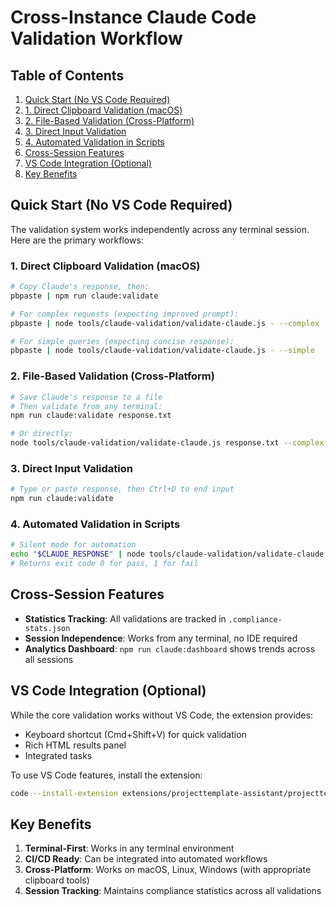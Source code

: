 # Cross-Instance Claude Code Validation Workflow

## Table of Contents

1. [Quick Start (No VS Code Required)](#quick-start-no-vs-code-required)
  2. [1. Direct Clipboard Validation (macOS)](#1-direct-clipboard-validation-macos)
  3. [2. File-Based Validation (Cross-Platform)](#2-file-based-validation-cross-platform)
  4. [3. Direct Input Validation](#3-direct-input-validation)
  5. [4. Automated Validation in Scripts](#4-automated-validation-in-scripts)
6. [Cross-Session Features](#cross-session-features)
7. [VS Code Integration (Optional)](#vs-code-integration-optional)
8. [Key Benefits](#key-benefits)

## Quick Start (No VS Code Required)

The validation system works independently across any terminal session. Here are the primary workflows:

### 1. Direct Clipboard Validation (macOS)
```bash
# Copy Claude's response, then:
pbpaste | npm run claude:validate

# For complex requests (expecting improved prompt):
pbpaste | node tools/claude-validation/validate-claude.js - --complex

# For simple queries (expecting concise response):
pbpaste | node tools/claude-validation/validate-claude.js - --simple
```

### 2. File-Based Validation (Cross-Platform)
```bash
# Save Claude's response to a file
# Then validate from any terminal:
npm run claude:validate response.txt

# Or directly:
node tools/claude-validation/validate-claude.js response.txt --complex
```

### 3. Direct Input Validation
```bash
# Type or paste response, then Ctrl+D to end input
npm run claude:validate
```

### 4. Automated Validation in Scripts
```bash
# Silent mode for automation
echo "$CLAUDE_RESPONSE" | node tools/claude-validation/validate-claude.js - --quiet
# Returns exit code 0 for pass, 1 for fail
```

## Cross-Session Features

- **Statistics Tracking**: All validations are tracked in `.compliance-stats.json`
- **Session Independence**: Works from any terminal, no IDE required
- **Analytics Dashboard**: `npm run claude:dashboard` shows trends across all sessions

## VS Code Integration (Optional)

While the core validation works without VS Code, the extension provides:
- Keyboard shortcut (Cmd+Shift+V) for quick validation
- Rich HTML results panel
- Integrated tasks

To use VS Code features, install the extension:
```bash
code --install-extension extensions/projecttemplate-assistant/projecttemplate-assistant-0.1.0.vsix
```

## Key Benefits

1. **Terminal-First**: Works in any terminal environment
2. **CI/CD Ready**: Can be integrated into automated workflows
3. **Cross-Platform**: Works on macOS, Linux, Windows (with appropriate clipboard tools)
4. **Session Tracking**: Maintains compliance statistics across all validations